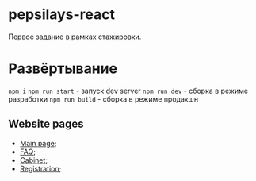 # pepsilays-react
Первое задание в рамках стажировки.
# Развёртывание
`npm i`
`npm run start` - запуск dev server
`npm run dev` - сборка в режиме разработки
`npm run build` - сборка в режиме продакшн

## Website pages
+ [Main page](https://ftigran.github.io/pepsilays-react/#/);
+ [FAQ](https://ftigran.github.io/pepsilays-react/#/faq);
+ [Cabinet](https://ftigran.github.io/pepsilays-react/#/cabinet);
+ [Registration](https://ftigran.github.io/pepsilays-react/#/reg);
